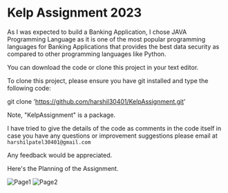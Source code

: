 # Kelp Assignment 2023

As I was expected to build a Banking Application, I chose JAVA Programming Language as it is one of the most popular programming languages for Banking Applications that provides the best data security as compared to other programming languages like Python. 

You can download the code or clone this project in your text editor.

To clone this project, please ensure you have git installed and type the following code:

git clone 'https://github.com/harshil30401/KelpAssignment.git'

Note, "KelpAssignment" is a package.

I have tried to give the details of the code as comments in the code itself in case you have any questions or improvement suggestions please email at `harshilpatel30401@gmail.com`

Any feedback would be appreciated.

Here's the Planning of the Assignment.

![Page1](https://user-images.githubusercontent.com/67827200/209057880-d3886921-d70c-4593-bf90-47f369962978.JPG)
![Page2](https://user-images.githubusercontent.com/67827200/209057896-2743f564-d190-47d7-939b-546a4b4379a3.JPG)
